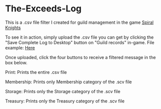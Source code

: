# The-Exceeds-Log

This is a .csv file filter I created for guild management in the game [Spiral Knights](https://www.spiralknights.com "Spiral Knight's Homepage")

To see it in action, simply upload the .csv file you can get by clicking the "Save Complete Log to Desktop" button on "Guild records" in-game.
File example: [Here](https://drive.google.com/file/d/1l6BxHS6t1kriaNpU2HdKh0aUY3i0CGqW/view?usp=sharing ".csv file example")

Once uploaded, click the four buttons to receive a filtered message in the box below.

Print: Prints the entire .csv file

Membership: Prints only Membership category of the .scv file

Storage: Prints only the Storage category of the .scv file

Treasury: Prints only the Treasury category of the .scv file

